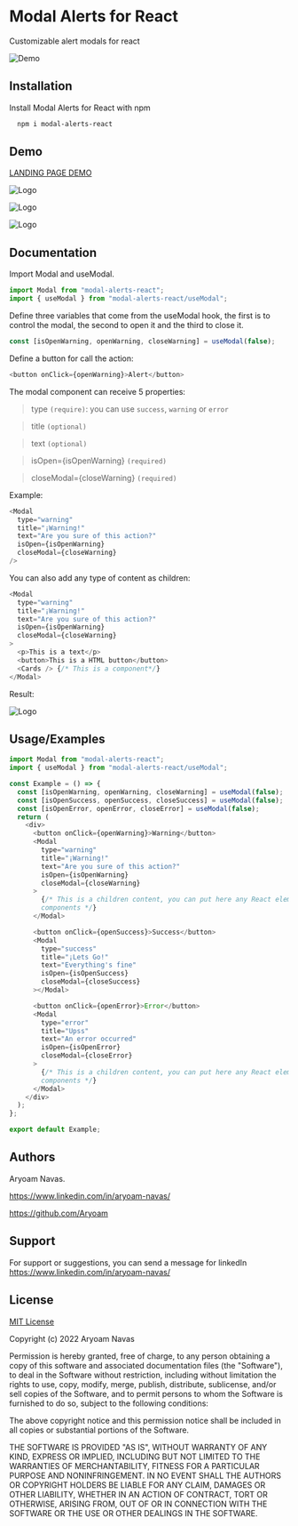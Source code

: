 # Modal Alerts for React

Customizable alert modals for react

![Demo](https://i.imgur.com/RGY8W99.png)

## Installation

Install Modal Alerts for React with npm

```bash
  npm i modal-alerts-react
```

## Demo

[LANDING PAGE DEMO](https://landing-modal-alerts-react.vercel.app/)

![Logo](https://i.imgur.com/GOh1mpu.png)

![Logo](https://i.imgur.com/hVTCNn5.png)

![Logo](https://i.imgur.com/bxlFZFw.png)

## Documentation

Import Modal and useModal.

```javascript
import Modal from "modal-alerts-react";
import { useModal } from "modal-alerts-react/useModal";
```

Define three variables that come from the useModal hook, the first is to control the modal, the second to open it and the third to close it.

```javascript
const [isOpenWarning, openWarning, closeWarning] = useModal(false);
```

Define a button for call the action:

```javascript
<button onClick={openWarning}>Alert</button>
```

The modal component can receive 5 properties:

> type `(require)`: you can use `success`, `warning` or `error`

> title `(optional)`

> text `(optional)`

> isOpen={isOpenWarning} `(required)`

> closeModal={closeWarning} `(required)`

Example:

```javascript
<Modal
  type="warning"
  title="¡Warning!"
  text="Are you sure of this action?"
  isOpen={isOpenWarning}
  closeModal={closeWarning}
/>
```

You can also add any type of content as children:

```javascript
<Modal
  type="warning"
  title="¡Warning!"
  text="Are you sure of this action?"
  isOpen={isOpenWarning}
  closeModal={closeWarning}
>
  <p>This is a text</p>
  <button>This is a HTML button</button>
  <Cards /> {/* This is a component*/}
</Modal>
```

Result:

![Logo](https://i.imgur.com/3cyWl2J.png)

## Usage/Examples

```javascript
import Modal from "modal-alerts-react";
import { useModal } from "modal-alerts-react/useModal";

const Example = () => {
  const [isOpenWarning, openWarning, closeWarning] = useModal(false);
  const [isOpenSuccess, openSuccess, closeSuccess] = useModal(false);
  const [isOpenError, openError, closeError] = useModal(false);
  return (
    <div>
      <button onClick={openWarning}>Warning</button>
      <Modal
        type="warning"
        title="¡Warning!"
        text="Are you sure of this action?"
        isOpen={isOpenWarning}
        closeModal={closeWarning}
      >
        {/* This is a children content, you can put here any React element or
        components */}
      </Modal>

      <button onClick={openSuccess}>Success</button>
      <Modal
        type="success"
        title="¡Lets Go!"
        text="Everything's fine"
        isOpen={isOpenSuccess}
        closeModal={closeSuccess}
      ></Modal>

      <button onClick={openError}>Error</button>
      <Modal
        type="error"
        title="Upss"
        text="An error occurred"
        isOpen={isOpenError}
        closeModal={closeError}
      >
        {/* This is a children content, you can put here any React element or
        components */}
      </Modal>
    </div>
  );
};

export default Example;
```

## Authors

Aryoam Navas.

https://www.linkedin.com/in/aryoam-navas/

https://github.com/Aryoam

## Support

For support or suggestions, you can send a message for linkedIn https://www.linkedin.com/in/aryoam-navas/

## License

[MIT License](https://choosealicense.com/licenses/mit/)

Copyright (c) 2022 Aryoam Navas

Permission is hereby granted, free of charge, to any person obtaining a copy
of this software and associated documentation files (the "Software"), to deal
in the Software without restriction, including without limitation the rights
to use, copy, modify, merge, publish, distribute, sublicense, and/or sell
copies of the Software, and to permit persons to whom the Software is
furnished to do so, subject to the following conditions:

The above copyright notice and this permission notice shall be included in all
copies or substantial portions of the Software.

THE SOFTWARE IS PROVIDED "AS IS", WITHOUT WARRANTY OF ANY KIND, EXPRESS OR
IMPLIED, INCLUDING BUT NOT LIMITED TO THE WARRANTIES OF MERCHANTABILITY,
FITNESS FOR A PARTICULAR PURPOSE AND NONINFRINGEMENT. IN NO EVENT SHALL THE
AUTHORS OR COPYRIGHT HOLDERS BE LIABLE FOR ANY CLAIM, DAMAGES OR OTHER
LIABILITY, WHETHER IN AN ACTION OF CONTRACT, TORT OR OTHERWISE, ARISING FROM,
OUT OF OR IN CONNECTION WITH THE SOFTWARE OR THE USE OR OTHER DEALINGS IN THE
SOFTWARE.
